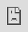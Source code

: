 ```yaml
---
layout: post
title:  "54 Small Business Ideas for Anyone Who Wants to Run Their Own Business"
date:   2021-10-23 11:02:58 +0200
categories: jekyll update
image: /images/posts/small-business-ideas.jpg
---
```


Airbnb Co-founder, Brian Chesky, said, "If we tried to think of a good idea, we wouldn’t have been able to think of a good idea. You just have to find the solution for a problem in your own life."

If you’re like Brian and you’ve already thought about a solution for a problem you encounter in your life — or you’re on the path to doing so — then starting a small business may be in your future. It may also be for you if you dream of clocking out of your nine-to-five job for the last time and becoming your own boss.

But while you might feel ready for a new venture and passionate about your idea, you might be looking for some direction.

Best Small Business Ideas
=======
Handyman
-----------
<img alt="Handyman website homepage picturing four images of handymen helping clients with tasks " src="https://blog.hubspot.com/hs-fs/hubfs/Google%20Drive%20Integration/53%20Small%20Business%20Ideas%20for%20Anyone%20Who%20Wants%20to%20Run%20Their%20Own%20Business-Mar-12-2021-12-15-26-38-AM.png?width=650&amp;name=53%20Small%20Business%20Ideas%20for%20Anyone%20Who%20Wants%20to%20Run%20Their%20Own%20Business-Mar-12-2021-12-15-26-38-AM.png" title="" width="650" style="margin-left: auto; margin-right: auto; display: block; width: 650px;" srcset="https://blog.hubspot.com/hs-fs/hubfs/Google%20Drive%20Integration/53%20Small%20Business%20Ideas%20for%20Anyone%20Who%20Wants%20to%20Run%20Their%20Own%20Business-Mar-12-2021-12-15-26-38-AM.png?width=325&amp;name=53%20Small%20Business%20Ideas%20for%20Anyone%20Who%20Wants%20to%20Run%20Their%20Own%20Business-Mar-12-2021-12-15-26-38-AM.png 325w, https://blog.hubspot.com/hs-fs/hubfs/Google%20Drive%20Integration/53%20Small%20Business%20Ideas%20for%20Anyone%20Who%20Wants%20to%20Run%20Their%20Own%20Business-Mar-12-2021-12-15-26-38-AM.png?width=650&amp;name=53%20Small%20Business%20Ideas%20for%20Anyone%20Who%20Wants%20to%20Run%20Their%20Own%20Business-Mar-12-2021-12-15-26-38-AM.png 650w, https://blog.hubspot.com/hs-fs/hubfs/Google%20Drive%20Integration/53%20Small%20Business%20Ideas%20for%20Anyone%20Who%20Wants%20to%20Run%20Their%20Own%20Business-Mar-12-2021-12-15-26-38-AM.png?width=975&amp;name=53%20Small%20Business%20Ideas%20for%20Anyone%20Who%20Wants%20to%20Run%20Their%20Own%20Business-Mar-12-2021-12-15-26-38-AM.png 975w, https://blog.hubspot.com/hs-fs/hubfs/Google%20Drive%20Integration/53%20Small%20Business%20Ideas%20for%20Anyone%20Who%20Wants%20to%20Run%20Their%20Own%20Business-Mar-12-2021-12-15-26-38-AM.png?width=1300&amp;name=53%20Small%20Business%20Ideas%20for%20Anyone%20Who%20Wants%20to%20Run%20Their%20Own%20Business-Mar-12-2021-12-15-26-38-AM.png 1300w, https://blog.hubspot.com/hs-fs/hubfs/Google%20Drive%20Integration/53%20Small%20Business%20Ideas%20for%20Anyone%20Who%20Wants%20to%20Run%20Their%20Own%20Business-Mar-12-2021-12-15-26-38-AM.png?width=1625&amp;name=53%20Small%20Business%20Ideas%20for%20Anyone%20Who%20Wants%20to%20Run%20Their%20Own%20Business-Mar-12-2021-12-15-26-38-AM.png 1625w, https://blog.hubspot.com/hs-fs/hubfs/Google%20Drive%20Integration/53%20Small%20Business%20Ideas%20for%20Anyone%20Who%20Wants%20to%20Run%20Their%20Own%20Business-Mar-12-2021-12-15-26-38-AM.png?width=1950&amp;name=53%20Small%20Business%20Ideas%20for%20Anyone%20Who%20Wants%20to%20Run%20Their%20Own%20Business-Mar-12-2021-12-15-26-38-AM.png 1950w" sizes="(max-width: 650px) 100vw, 650px">
Are you always fixing things around the house? Often on-call when friends need small projects completed? Create a website, conduct a competitive analysis to determine what your time and expertise are worth, and turn to the friends you’ve helped before for referrals.

Woodworker
-----------
Similarly, if you have a passion for crafting beautiful furniture or other home goods out of wood, that could be a small business niche for you. Get started by listing a few of your pieces on sites like Etsy. Once you build a following, consider starting a website, accepting custom orders, or expanding to refinishing work and upholstery.

Online Dating Consultant
-----------
Dating consultants usually charge for their time. They help people create successful online dating profiles, source possible matches from outside the typical online channels, and offer a level of personalization that a site like Tinder can’t. Think you’ve got a knack for the match? This might be the business for you.

Sewing and Alteration Specialist
-----------
<img alt="Small business sewing and alteration specialist measuring a person's chest for a suit" src="https://blog.hubspot.com/hs-fs/hubfs/Google%20Drive%20Integration/53%20Small%20Business%20Ideas%20for%20Anyone%20Who%20Wants%20to%20Run%20Their%20Own%20Business-3.png?width=650&amp;name=53%20Small%20Business%20Ideas%20for%20Anyone%20Who%20Wants%20to%20Run%20Their%20Own%20Business-3.png" title="" width="650" style="margin-left: auto; margin-right: auto; display: block; width: 650px;" srcset="https://blog.hubspot.com/hs-fs/hubfs/Google%20Drive%20Integration/53%20Small%20Business%20Ideas%20for%20Anyone%20Who%20Wants%20to%20Run%20Their%20Own%20Business-3.png?width=325&amp;name=53%20Small%20Business%20Ideas%20for%20Anyone%20Who%20Wants%20to%20Run%20Their%20Own%20Business-3.png 325w, https://blog.hubspot.com/hs-fs/hubfs/Google%20Drive%20Integration/53%20Small%20Business%20Ideas%20for%20Anyone%20Who%20Wants%20to%20Run%20Their%20Own%20Business-3.png?width=650&amp;name=53%20Small%20Business%20Ideas%20for%20Anyone%20Who%20Wants%20to%20Run%20Their%20Own%20Business-3.png 650w, https://blog.hubspot.com/hs-fs/hubfs/Google%20Drive%20Integration/53%20Small%20Business%20Ideas%20for%20Anyone%20Who%20Wants%20to%20Run%20Their%20Own%20Business-3.png?width=975&amp;name=53%20Small%20Business%20Ideas%20for%20Anyone%20Who%20Wants%20to%20Run%20Their%20Own%20Business-3.png 975w, https://blog.hubspot.com/hs-fs/hubfs/Google%20Drive%20Integration/53%20Small%20Business%20Ideas%20for%20Anyone%20Who%20Wants%20to%20Run%20Their%20Own%20Business-3.png?width=1300&amp;name=53%20Small%20Business%20Ideas%20for%20Anyone%20Who%20Wants%20to%20Run%20Their%20Own%20Business-3.png 1300w, https://blog.hubspot.com/hs-fs/hubfs/Google%20Drive%20Integration/53%20Small%20Business%20Ideas%20for%20Anyone%20Who%20Wants%20to%20Run%20Their%20Own%20Business-3.png?width=1625&amp;name=53%20Small%20Business%20Ideas%20for%20Anyone%20Who%20Wants%20to%20Run%20Their%20Own%20Business-3.png 1625w, https://blog.hubspot.com/hs-fs/hubfs/Google%20Drive%20Integration/53%20Small%20Business%20Ideas%20for%20Anyone%20Who%20Wants%20to%20Run%20Their%20Own%20Business-3.png?width=1950&amp;name=53%20Small%20Business%20Ideas%20for%20Anyone%20Who%20Wants%20to%20Run%20Their%20Own%20Business-3.png 1950w" sizes="(max-width: 650px) 100vw, 650px">
People will always need clothing hemmed and buttons mended — and you could be the person to do it. If you love sewing, start by offering simple services like those mentioned above and expand your repertoire to dressmaking and design as you build a customer base and demand.

Freelance Developer
-----------
From building websites for other small businesses to providing technical support for certain projects, quality web development is in high demand right now. As a web developer, you'll naturally have a technical skill set. Distill your knowledge and expertise so customers who don't have your experience are able to understand what it is you'll be helping them achieve.

To help with this, test your messaging on friends and family who don’t have a firm understanding of the work you do. If they’re able to summarize what you do, your messaging is likely effective among people outside of your industry.

Personal Trainer
-----------
Offer in-home consultations, personalized nutrition and exercise regimens, and community boot camps to get the word out. Don’t forget to populate an Instagram feed with inspirational quotes, free exercise videos, and yummy snack ideas as well — it’s a common way for fitness gurus to build their brands in our digital world.

If you choose to go this route, it’s OK to start small at first, then scale up. For instance, MOURfit is a personal training business in Indianapolis that started in a shared gym, then grew to a private gym that offers group fitness, personal training, and nutrition services.

Freelance Graphic Designer
-----------
Set your own hours, choose your projects, and build a portfolio and business you’re proud of. From website design to blog graphics and more, many companies seek out experienced graphic designers for support on a variety of projects.

If you’re just starting out with graphic design, try these eight tips and tricks that are ideal for beginners. If you’re more experienced but need to build your portfolio to attract clients, these prompts will get your creativity flowing in no time.

Life/ Career Coach
-----------
If you have experience navigating career, personal, and social transitions successfully, put it to good use as a life or career coach. Many of us are looking for guidance in our careers — and finding someone with the time to mentor us can be tough.

Life/ career coaches don’t come cheap, but they are able to offer clients the intense and hands-on training and advice they need to make serious moves in their personal and professional lives. After all, everyone needs some uplifting advice from time to time.

<img alt="Career Coach Nariah Broadus" src="https://blog.hubspot.com/hs-fs/hubfs/Google%20Drive%20Integration/53%20Small%20Business%20Ideas%20for%20Anyone%20Who%20Wants%20to%20Run%20Their%20Own%20Business.jpeg?width=650&amp;name=53%20Small%20Business%20Ideas%20for%20Anyone%20Who%20Wants%20to%20Run%20Their%20Own%20Business.jpeg" title="" width="650" style="margin-left: auto; margin-right: auto; display: block; width: 650px;" srcset="https://blog.hubspot.com/hs-fs/hubfs/Google%20Drive%20Integration/53%20Small%20Business%20Ideas%20for%20Anyone%20Who%20Wants%20to%20Run%20Their%20Own%20Business.jpeg?width=325&amp;name=53%20Small%20Business%20Ideas%20for%20Anyone%20Who%20Wants%20to%20Run%20Their%20Own%20Business.jpeg 325w, https://blog.hubspot.com/hs-fs/hubfs/Google%20Drive%20Integration/53%20Small%20Business%20Ideas%20for%20Anyone%20Who%20Wants%20to%20Run%20Their%20Own%20Business.jpeg?width=650&amp;name=53%20Small%20Business%20Ideas%20for%20Anyone%20Who%20Wants%20to%20Run%20Their%20Own%20Business.jpeg 650w, https://blog.hubspot.com/hs-fs/hubfs/Google%20Drive%20Integration/53%20Small%20Business%20Ideas%20for%20Anyone%20Who%20Wants%20to%20Run%20Their%20Own%20Business.jpeg?width=975&amp;name=53%20Small%20Business%20Ideas%20for%20Anyone%20Who%20Wants%20to%20Run%20Their%20Own%20Business.jpeg 975w, https://blog.hubspot.com/hs-fs/hubfs/Google%20Drive%20Integration/53%20Small%20Business%20Ideas%20for%20Anyone%20Who%20Wants%20to%20Run%20Their%20Own%20Business.jpeg?width=1300&amp;name=53%20Small%20Business%20Ideas%20for%20Anyone%20Who%20Wants%20to%20Run%20Their%20Own%20Business.jpeg 1300w, https://blog.hubspot.com/hs-fs/hubfs/Google%20Drive%20Integration/53%20Small%20Business%20Ideas%20for%20Anyone%20Who%20Wants%20to%20Run%20Their%20Own%20Business.jpeg?width=1625&amp;name=53%20Small%20Business%20Ideas%20for%20Anyone%20Who%20Wants%20to%20Run%20Their%20Own%20Business.jpeg 1625w, https://blog.hubspot.com/hs-fs/hubfs/Google%20Drive%20Integration/53%20Small%20Business%20Ideas%20for%20Anyone%20Who%20Wants%20to%20Run%20Their%20Own%20Business.jpeg?width=1950&amp;name=53%20Small%20Business%20Ideas%20for%20Anyone%20Who%20Wants%20to%20Run%20Their%20Own%20Business.jpeg 1950w" sizes="(max-width: 650px) 100vw, 650px">

Looking for inspiration? Nariah Broadus has dedicated more than 20 years to helping people create better working environments and navigate change successfully as a career and leadership coach. Check out her story for more inspiration to get started with this small business idea.

Resume Writer
-----------
Creating a resume, cover letter, and — when necessary — portfolio for a new job can be tough and time consuming. That’s why many people hire help. Assist clients with tailored resumes, beautifully edited cover letters, and carefully-crafted portfolios that make it impossible for employers to ignore.

Freelance Writer
-----------
If you have writing skills, there’s someone out there willing to pay you for them. Write blog posts, magazine articles, and website copy galore — just make sure you have a body of work built up to share with potential clients. Even if you create a few sample pieces to have on hand, they’ll help exhibit your work and attract new business.

Translator
-----------
Speak a foreign language? Start a translation service. Consider specializing in a specific genre of translation, like medical or financial translation, as you might be able to fill a niche need in your community.

Garden Designer
-----------
Many people have the willingness to do the dirty work in their backyards, but few have the know-how to complete the first part of this process — designing and planning the backyard space. Draw up the designs for your clients’ outdoor spaces and let them do the actual digging.

Ecommerce Store Owner
-----------
Do you create, collect, or curate anything special? Consider starting an ecommerce store and turning your hobby into a full-time job. Whether you need somewhere to sell all that pottery you’ve been making, or an excuse to search for the sports memorabilia you love tracking down, an ecommerce store can make it financially viable for you to pursue your passion.

Landscaper
-----------
Mowing, tree-trimming, and seasonal decor are all neighborhood needs. If you have or can acquire the equipment, a landscaping business can be a lucrative affair.

Videographer
-----------
Video production requires you to have invested in the equipment up front which can be quite expensive. But that’s also what makes your services so valuable. Make sure you have a reel of your work to share or create a website with several selections of your work available for interested viewers.

To learn more about the art of videography, check out The Ultimate Guide to Video Marketing.

Photographer
-----------
Start by conducting photo shoots for your family and friends. As you build a body of work, ask for referrals and reviews. Photography businesses often grow by word of mouth, so create a Facebook page where you can tag recent clients. Videos that you tag those clients in will show up in their friends’ newsfeeds where they can view your work. You can also ask them to leave reviews on your Facebook business page.

<iframe width="200" height="113" src="https://www.youtube.com/embed/i17KKweMtvQ?feature=oembed" frameborder="0" allow="accelerometer; autoplay; clipboard-write; encrypted-media; gyroscope; picture-in-picture" allowfullscreen="" style="position: absolute; top: 0px; left: 0px; width: 100%; height: 100%; border: none;" xml="lang" data-mce-src="https://www.youtube.com/embed/i17KKweMtvQ?feature=oembed" data-mce-style="position: absolute; top: 0px; left: 0px; width: 100%; height: 100%; border: none;"></iframe>

If you’re not sure where to start with freelance photography, take a look at Erica Clayton’s journey into the business. Her advice? Give yourself a firm deadline to turn a profit.

Travel Planner
-----------
The time of the travel agent might be passing, but people are still looking for those with a knack for more nontraditional travel coordination. If you always plan the perfect vacations complete with beautiful hotels, the ideal location, and a bevy of delicious restaurants lined up for every evening, consider advertising your services as a more modern approach to travel planning.

Car-detailing Specialist
-----------
The devil is in the details and you can be too. Car-detailing services that travel to the client are convenient for busy people who can’t find the time to run through the car wash. With this business, your clients only have to pay and the service will be done for them before they know it. Just make sure you have the flexibility, transportation, and equipment to take your business on the road.

Home Inspector
-----------
Working as a home inspector requires a certification and a great deal of expertise, but it can offer a flexible work schedule and stable income. Confirm the licensing requirements in your state before getting started with this type of small business. You’ll want to make sure you’re providing the best service to your clients by having all of your credentials in order.

House Cleaner
-----------
With a low barrier to entry, house cleaning can be a great way to start doing what you love — soon. Consider advertising to homes in your neighborhood and get more bang for your buck by earning a few small businesses as clients as well. They’ll usually bring in a higher paycheck for a similar amount of work.

Need some inspiration? This small business cleaning service grew virtually overnight on Instagram after their content went viral during the pandemic.

<img alt="Go Clean Co Instagram profile" src="https://blog.hubspot.com/hs-fs/hubfs/Google%20Drive%20Integration/53%20Small%20Business%20Ideas%20for%20Anyone%20Who%20Wants%20to%20Run%20Their%20Own%20Business.png?width=650&amp;name=53%20Small%20Business%20Ideas%20for%20Anyone%20Who%20Wants%20to%20Run%20Their%20Own%20Business.png" title="" width="650" style="width: 650px; margin-left: auto; margin-right: auto; display: block;" srcset="https://blog.hubspot.com/hs-fs/hubfs/Google%20Drive%20Integration/53%20Small%20Business%20Ideas%20for%20Anyone%20Who%20Wants%20to%20Run%20Their%20Own%20Business.png?width=325&amp;name=53%20Small%20Business%20Ideas%20for%20Anyone%20Who%20Wants%20to%20Run%20Their%20Own%20Business.png 325w, https://blog.hubspot.com/hs-fs/hubfs/Google%20Drive%20Integration/53%20Small%20Business%20Ideas%20for%20Anyone%20Who%20Wants%20to%20Run%20Their%20Own%20Business.png?width=650&amp;name=53%20Small%20Business%20Ideas%20for%20Anyone%20Who%20Wants%20to%20Run%20Their%20Own%20Business.png 650w, https://blog.hubspot.com/hs-fs/hubfs/Google%20Drive%20Integration/53%20Small%20Business%20Ideas%20for%20Anyone%20Who%20Wants%20to%20Run%20Their%20Own%20Business.png?width=975&amp;name=53%20Small%20Business%20Ideas%20for%20Anyone%20Who%20Wants%20to%20Run%20Their%20Own%20Business.png 975w, https://blog.hubspot.com/hs-fs/hubfs/Google%20Drive%20Integration/53%20Small%20Business%20Ideas%20for%20Anyone%20Who%20Wants%20to%20Run%20Their%20Own%20Business.png?width=1300&amp;name=53%20Small%20Business%20Ideas%20for%20Anyone%20Who%20Wants%20to%20Run%20Their%20Own%20Business.png 1300w, https://blog.hubspot.com/hs-fs/hubfs/Google%20Drive%20Integration/53%20Small%20Business%20Ideas%20for%20Anyone%20Who%20Wants%20to%20Run%20Their%20Own%20Business.png?width=1625&amp;name=53%20Small%20Business%20Ideas%20for%20Anyone%20Who%20Wants%20to%20Run%20Their%20Own%20Business.png 1625w, https://blog.hubspot.com/hs-fs/hubfs/Google%20Drive%20Integration/53%20Small%20Business%20Ideas%20for%20Anyone%20Who%20Wants%20to%20Run%20Their%20Own%20Business.png?width=1950&amp;name=53%20Small%20Business%20Ideas%20for%20Anyone%20Who%20Wants%20to%20Run%20Their%20Own%20Business.png 1950w" sizes="(max-width: 650px) 100vw, 650px">

Personal Chef
-----------
We all love to eat, but few of us have the time or energy to cook healthy, delicious meals. Advertise your services to local families and businesses alike. To save on start-up costs, consider scheduling certain groups of clients together — say, vegetarians — so you can cook larger quantities of the same dish.

<img alt="Four images with different food dishes including pasta, ceviche, and beef" src="https://blog.hubspot.com/hs-fs/hubfs/Google%20Drive%20Integration/53%20Small%20Business%20Ideas%20for%20Anyone%20Who%20Wants%20to%20Run%20Their%20Own%20Business-1.png?width=650&amp;name=53%20Small%20Business%20Ideas%20for%20Anyone%20Who%20Wants%20to%20Run%20Their%20Own%20Business-1.png" title="" width="650" style="margin-left: auto; margin-right: auto; display: block; width: 650px;" srcset="https://blog.hubspot.com/hs-fs/hubfs/Google%20Drive%20Integration/53%20Small%20Business%20Ideas%20for%20Anyone%20Who%20Wants%20to%20Run%20Their%20Own%20Business-1.png?width=325&amp;name=53%20Small%20Business%20Ideas%20for%20Anyone%20Who%20Wants%20to%20Run%20Their%20Own%20Business-1.png 325w, https://blog.hubspot.com/hs-fs/hubfs/Google%20Drive%20Integration/53%20Small%20Business%20Ideas%20for%20Anyone%20Who%20Wants%20to%20Run%20Their%20Own%20Business-1.png?width=650&amp;name=53%20Small%20Business%20Ideas%20for%20Anyone%20Who%20Wants%20to%20Run%20Their%20Own%20Business-1.png 650w, https://blog.hubspot.com/hs-fs/hubfs/Google%20Drive%20Integration/53%20Small%20Business%20Ideas%20for%20Anyone%20Who%20Wants%20to%20Run%20Their%20Own%20Business-1.png?width=975&amp;name=53%20Small%20Business%20Ideas%20for%20Anyone%20Who%20Wants%20to%20Run%20Their%20Own%20Business-1.png 975w, https://blog.hubspot.com/hs-fs/hubfs/Google%20Drive%20Integration/53%20Small%20Business%20Ideas%20for%20Anyone%20Who%20Wants%20to%20Run%20Their%20Own%20Business-1.png?width=1300&amp;name=53%20Small%20Business%20Ideas%20for%20Anyone%20Who%20Wants%20to%20Run%20Their%20Own%20Business-1.png 1300w, https://blog.hubspot.com/hs-fs/hubfs/Google%20Drive%20Integration/53%20Small%20Business%20Ideas%20for%20Anyone%20Who%20Wants%20to%20Run%20Their%20Own%20Business-1.png?width=1625&amp;name=53%20Small%20Business%20Ideas%20for%20Anyone%20Who%20Wants%20to%20Run%20Their%20Own%20Business-1.png 1625w, https://blog.hubspot.com/hs-fs/hubfs/Google%20Drive%20Integration/53%20Small%20Business%20Ideas%20for%20Anyone%20Who%20Wants%20to%20Run%20Their%20Own%20Business-1.png?width=1950&amp;name=53%20Small%20Business%20Ideas%20for%20Anyone%20Who%20Wants%20to%20Run%20Their%20Own%20Business-1.png 1950w" sizes="(max-width: 650px) 100vw, 650px">

Chef Paul’s mouth-watering dishes are available to clients across the country. His clientele niche consists of athletes, corporate businesses, and local gyms.

Property Manager
-----------
Many people maintain properties they don’t live in — often based in different cities or states. As a property manager, you can help a property owner ensure their home is being well taken care of, handle small fixes as they arise, and serve as a liaison to renters.

Packing Services Facilitator
-----------
Moving is always a pain, and many people hire the entire packing process out. Want to have a steady stream of clients? Partner with a local moving service who will refer new clients to you.

Massage Therapist
-----------
Soothe aching muscles and promote peace for your clients as a massage therapist. Look into training and certification courses in your city and state and invest in a portable bed to take on client visits.

Crafter
-----------
Creating novelties by hand is a fun and unique way to start a small business. Whether you make jewelry, knitted comfort items, or even custom wigs, there’s probably a market for your products. Tap into your audience with creative marketing on social media and search engine optimize your website for the unique products you make.

Bed and Breakfast Owner
-----------
This is another business venture that will require you to research the correct licensure from your state, but it will be well worth it to see your dreams come true. Consider what guests will be traveling to your area and create special packages and themed stays that coincide with their interests in your locale.

Interior Designer
-----------
Similar to landscape design — there are many people who have the ability to buy the furniture and home decor they need to fill their rooms, but few who know where to start. It might take some time to build a portfolio but documenting your projects and sharing them online can build a fanbase beyond your wildest dreams.

<img alt="Sandra Cavallo's instagram profile featuring her interior design work" src="https://blog.hubspot.com/hs-fs/hubfs/Google%20Drive%20Integration/53%20Small%20Business%20Ideas%20for%20Anyone%20Who%20Wants%20to%20Run%20Their%20Own%20Business-2.png?width=650&amp;name=53%20Small%20Business%20Ideas%20for%20Anyone%20Who%20Wants%20to%20Run%20Their%20Own%20Business-2.png" title="" width="650" loading="lazy" style="margin-left: auto; margin-right: auto; display: block; width: 650px;" srcset="https://blog.hubspot.com/hs-fs/hubfs/Google%20Drive%20Integration/53%20Small%20Business%20Ideas%20for%20Anyone%20Who%20Wants%20to%20Run%20Their%20Own%20Business-2.png?width=325&amp;name=53%20Small%20Business%20Ideas%20for%20Anyone%20Who%20Wants%20to%20Run%20Their%20Own%20Business-2.png 325w, https://blog.hubspot.com/hs-fs/hubfs/Google%20Drive%20Integration/53%20Small%20Business%20Ideas%20for%20Anyone%20Who%20Wants%20to%20Run%20Their%20Own%20Business-2.png?width=650&amp;name=53%20Small%20Business%20Ideas%20for%20Anyone%20Who%20Wants%20to%20Run%20Their%20Own%20Business-2.png 650w, https://blog.hubspot.com/hs-fs/hubfs/Google%20Drive%20Integration/53%20Small%20Business%20Ideas%20for%20Anyone%20Who%20Wants%20to%20Run%20Their%20Own%20Business-2.png?width=975&amp;name=53%20Small%20Business%20Ideas%20for%20Anyone%20Who%20Wants%20to%20Run%20Their%20Own%20Business-2.png 975w, https://blog.hubspot.com/hs-fs/hubfs/Google%20Drive%20Integration/53%20Small%20Business%20Ideas%20for%20Anyone%20Who%20Wants%20to%20Run%20Their%20Own%20Business-2.png?width=1300&amp;name=53%20Small%20Business%20Ideas%20for%20Anyone%20Who%20Wants%20to%20Run%20Their%20Own%20Business-2.png 1300w, https://blog.hubspot.com/hs-fs/hubfs/Google%20Drive%20Integration/53%20Small%20Business%20Ideas%20for%20Anyone%20Who%20Wants%20to%20Run%20Their%20Own%20Business-2.png?width=1625&amp;name=53%20Small%20Business%20Ideas%20for%20Anyone%20Who%20Wants%20to%20Run%20Their%20Own%20Business-2.png 1625w, https://blog.hubspot.com/hs-fs/hubfs/Google%20Drive%20Integration/53%20Small%20Business%20Ideas%20for%20Anyone%20Who%20Wants%20to%20Run%20Their%20Own%20Business-2.png?width=1950&amp;name=53%20Small%20Business%20Ideas%20for%20Anyone%20Who%20Wants%20to%20Run%20Their%20Own%20Business-2.png 1950w" sizes="(max-width: 650px) 100vw, 650px">

Need inspiration? Check out Sandra Cavallo’s interior design Instagram account.

Nonprofit Owner
-----------
If you dream of devoting your life to a cause you believe in, it might be time to start a nonprofit. You’ll need to incorporate your business and file for 501(c)(3) tax-exempt status — and then you’ll be required to meet ongoing standards of compliance, but the payoff is making a meaningful impact on a cause you believe in.

Tour Guide
-----------
Love the local history of your city or state? Consider becoming a tour guide. Sure, you’ll need to conduct plenty of research to be able to do the job well, but that’s half the fun. Set yourself apart by offering tours that speak to a specific niche of your community’s history.

Some tour guides, like the ones at Freedom Trail in Boston, offer historical walking tours of their town’s most haunted spots while others curate guided foodie tours for guests to get a true taste of the city.

Tutor
-----------
Whether you’re a math whiz, piano master, or Shakespeare aficionado, there’s someone out there who needs a little help in your area of expertise and is willing to pay for it. Advertise your services through local schools, community colleges, community centers, and even social media to get the word out and build a customer base.

Consultant
-----------
If you have significant experience in or knowledge of a specific subject, consider becoming a consultant. Perhaps you’re an expert at hiring practices, have a knack for SEO, or have led multiple sales teams to six-figure success. Identify your expertise and market yourself as a consultant and charge the going rate.

Clothing Boutique Owner
-----------
If you dream of building your own fashion empire, why not start with a local boutique? Build buzz with impressive window displays, inspiring social media accounts, and heavy community involvement.

Event Planner
-----------
You might choose to specialize in a specific type of event — like weddings or company meetings — or set yourself up as an event planner of all trades. If you’re highly organized, are detail-oriented, and have experience planning large events, it might be time others benefit from your skills.

Specialty Food Store Owner
-----------
<img alt="American Provisions website featuring images of their novelty items and their small business location" src="https://blog.hubspot.com/hs-fs/hubfs/Google%20Drive%20Integration/53%20Small%20Business%20Ideas%20for%20Anyone%20Who%20Wants%20to%20Run%20Their%20Own%20Business-4.png?width=650&amp;name=53%20Small%20Business%20Ideas%20for%20Anyone%20Who%20Wants%20to%20Run%20Their%20Own%20Business-4.png" title="" width="650" style="margin-left: auto; margin-right: auto; display: block; width: 650px;" srcset="https://blog.hubspot.com/hs-fs/hubfs/Google%20Drive%20Integration/53%20Small%20Business%20Ideas%20for%20Anyone%20Who%20Wants%20to%20Run%20Their%20Own%20Business-4.png?width=325&amp;name=53%20Small%20Business%20Ideas%20for%20Anyone%20Who%20Wants%20to%20Run%20Their%20Own%20Business-4.png 325w, https://blog.hubspot.com/hs-fs/hubfs/Google%20Drive%20Integration/53%20Small%20Business%20Ideas%20for%20Anyone%20Who%20Wants%20to%20Run%20Their%20Own%20Business-4.png?width=650&amp;name=53%20Small%20Business%20Ideas%20for%20Anyone%20Who%20Wants%20to%20Run%20Their%20Own%20Business-4.png 650w, https://blog.hubspot.com/hs-fs/hubfs/Google%20Drive%20Integration/53%20Small%20Business%20Ideas%20for%20Anyone%20Who%20Wants%20to%20Run%20Their%20Own%20Business-4.png?width=975&amp;name=53%20Small%20Business%20Ideas%20for%20Anyone%20Who%20Wants%20to%20Run%20Their%20Own%20Business-4.png 975w, https://blog.hubspot.com/hs-fs/hubfs/Google%20Drive%20Integration/53%20Small%20Business%20Ideas%20for%20Anyone%20Who%20Wants%20to%20Run%20Their%20Own%20Business-4.png?width=1300&amp;name=53%20Small%20Business%20Ideas%20for%20Anyone%20Who%20Wants%20to%20Run%20Their%20Own%20Business-4.png 1300w, https://blog.hubspot.com/hs-fs/hubfs/Google%20Drive%20Integration/53%20Small%20Business%20Ideas%20for%20Anyone%20Who%20Wants%20to%20Run%20Their%20Own%20Business-4.png?width=1625&amp;name=53%20Small%20Business%20Ideas%20for%20Anyone%20Who%20Wants%20to%20Run%20Their%20Own%20Business-4.png 1625w, https://blog.hubspot.com/hs-fs/hubfs/Google%20Drive%20Integration/53%20Small%20Business%20Ideas%20for%20Anyone%20Who%20Wants%20to%20Run%20Their%20Own%20Business-4.png?width=1950&amp;name=53%20Small%20Business%20Ideas%20for%20Anyone%20Who%20Wants%20to%20Run%20Their%20Own%20Business-4.png 1950w" sizes="(max-width: 650px) 100vw, 650px">

Gourmet foods, cheeses, sake, wine — you name a food, there’s a specialty food store out there for it. Put your passion for exotic olive oils to good use and open a store like American Provisions where you offer the kind of expertise and selection your audience couldn’t dream of getting from their local grocer.

Personal Assistant
-----------
Again, if you’re an organized, highly-detailed person, the life of a personal assistant might be for you. Don’t want to be tied to one office or person all day, every day? Consider becoming a virtual assistant, which allows you a more flexible work environment.

Food Truck Owner
-----------
Always dreamt of owning a restaurant but not quite ready to take the plunge? Test out your concepts with a food truck. It’s a great way to become familiar with food and restaurant licensing in your state, see what people like and don’t like, and build a ravenous following before ever opening or investing in a brick-and-mortar location.

Taco Nganas, a taco truck in Memphis, TN, started with one food truck and expanded to three, building a loyal customer base along the way.

Consignment Shop Owner
-----------
If you have an eye for style but don’t want to invest in the inventory of a brand-new boutique, consider going consignment. It will allow you to curate a collection of clothing that matches your goals and aesthetic, without the overhead of a boutique selling entirely new garments.

Caterer
-----------
If that personal chef gig is too restrictive for your schedule, consider catering instead. Pick your projects, work fewer but larger events, and hone in on your time management skills.

Gym owner
-----------
Kickboxing gyms, yoga studios, CrossFit, oh my! Turn your passion for fitness into a community for others by creating your own gym — start one from the ground up, become an affiliate, or open a franchise location.

Daycare Owner
-----------
Childcare continues to be in high demand. While nannies and nanny shares are popular right now, a good daycare is hard to find. Fill a need in your neighborhood by opening your own. And, as always, make sure you’re complying with your city and state’s zoning, licensure, insurance, and inspection requirements.

Boutique Agency Owner
-----------
What’s your specialty? Whether it’s marketing, social media, or PR, it might be time to start your own agency. Many other small businesses need this type of help but don’t have the resources or volume to necessitate a full-time position.

Consider building a small team and learn from other entrepreneurs who’ve successfully started their own agencies, like Duane Brown of Take Some Risk.

Coffee Shop Owner
-----------
Turn your caffeine addiction into something a little more lucrative. Opening a franchise or buying an existing shop are lower-risk entry points to the coffee game but they usually require a little more cash up front. Starting a shop from scratch requires a little more planning and a lot more work — but it also maximizes your earning potential in the future.

Moving Company
-----------
A truck, moving equipment, manpower, and the correct permits and insurance are the building blocks of starting your own moving company. Before you buy your first fleet of trucks, however, start small with a moving van and keep your costs low.

Still sound like too much of an initial investment? Consider offering packing services only, which have a much lower financial barrier to entry.

<img alt="International moving specialists website featuring a button to get a quote on an international move" src="https://blog.hubspot.com/hs-fs/hubfs/Google%20Drive%20Integration/53%20Small%20Business%20Ideas%20for%20Anyone%20Who%20Wants%20to%20Run%20Their%20Own%20Business-Mar-12-2021-12-15-26-75-AM.png?width=650&amp;name=53%20Small%20Business%20Ideas%20for%20Anyone%20Who%20Wants%20to%20Run%20Their%20Own%20Business-Mar-12-2021-12-15-26-75-AM.png" title="" width="650" style="margin-left: auto; margin-right: auto; display: block; width: 650px;" srcset="https://blog.hubspot.com/hs-fs/hubfs/Google%20Drive%20Integration/53%20Small%20Business%20Ideas%20for%20Anyone%20Who%20Wants%20to%20Run%20Their%20Own%20Business-Mar-12-2021-12-15-26-75-AM.png?width=325&amp;name=53%20Small%20Business%20Ideas%20for%20Anyone%20Who%20Wants%20to%20Run%20Their%20Own%20Business-Mar-12-2021-12-15-26-75-AM.png 325w, https://blog.hubspot.com/hs-fs/hubfs/Google%20Drive%20Integration/53%20Small%20Business%20Ideas%20for%20Anyone%20Who%20Wants%20to%20Run%20Their%20Own%20Business-Mar-12-2021-12-15-26-75-AM.png?width=650&amp;name=53%20Small%20Business%20Ideas%20for%20Anyone%20Who%20Wants%20to%20Run%20Their%20Own%20Business-Mar-12-2021-12-15-26-75-AM.png 650w, https://blog.hubspot.com/hs-fs/hubfs/Google%20Drive%20Integration/53%20Small%20Business%20Ideas%20for%20Anyone%20Who%20Wants%20to%20Run%20Their%20Own%20Business-Mar-12-2021-12-15-26-75-AM.png?width=975&amp;name=53%20Small%20Business%20Ideas%20for%20Anyone%20Who%20Wants%20to%20Run%20Their%20Own%20Business-Mar-12-2021-12-15-26-75-AM.png 975w, https://blog.hubspot.com/hs-fs/hubfs/Google%20Drive%20Integration/53%20Small%20Business%20Ideas%20for%20Anyone%20Who%20Wants%20to%20Run%20Their%20Own%20Business-Mar-12-2021-12-15-26-75-AM.png?width=1300&amp;name=53%20Small%20Business%20Ideas%20for%20Anyone%20Who%20Wants%20to%20Run%20Their%20Own%20Business-Mar-12-2021-12-15-26-75-AM.png 1300w, https://blog.hubspot.com/hs-fs/hubfs/Google%20Drive%20Integration/53%20Small%20Business%20Ideas%20for%20Anyone%20Who%20Wants%20to%20Run%20Their%20Own%20Business-Mar-12-2021-12-15-26-75-AM.png?width=1625&amp;name=53%20Small%20Business%20Ideas%20for%20Anyone%20Who%20Wants%20to%20Run%20Their%20Own%20Business-Mar-12-2021-12-15-26-75-AM.png 1625w, https://blog.hubspot.com/hs-fs/hubfs/Google%20Drive%20Integration/53%20Small%20Business%20Ideas%20for%20Anyone%20Who%20Wants%20to%20Run%20Their%20Own%20Business-Mar-12-2021-12-15-26-75-AM.png?width=1950&amp;name=53%20Small%20Business%20Ideas%20for%20Anyone%20Who%20Wants%20to%20Run%20Their%20Own%20Business-Mar-12-2021-12-15-26-75-AM.png 1950w" sizes="(max-width: 650px) 100vw, 650px">

You could even take a niche approach to the industry as Astro International has by offering international moving services.

Home Staging
-----------
If you have a flare for interior design, a staging service might serve as your creative outlet and professional calling. You can build a portfolio with little initial investment by staging homes using the owner’s existing furnishings and decor. Most stagers eventually build up an inventory of furniture as they become more established and network with area realtors.

Dog Walker, Groomer, or Trainer
-----------
Licensing and insurance will be the two most important factors in opening a dog walking, grooming, or training business, but your canine colleagues will surely make up for the initial red tape. To test the waters before jumping in, consider walking dogs through companies like Rover. Ready to run your own show? Consider a franchise like Dogtopia.

Home Business Ideas
These home business ideas give you a few more business options that are either based at home or online.

Coding
-----------
Frontend, backend, and every type of code in between, this skill requires no in-person interaction with your clients. But one skill you’ll want to carry over from the in-person world for this type of business is active listening. It can be easy to zone out while building a product, but developing a connection with the client is just as important as developing the code for their website.

If you keep the client top of mind when you can’t be around physically, you can ensure that you’re meeting their development needs with your coding work.

Vending Machine Owner
-----------
Since 2015, the growth rate for vending machine businesses has increased 1.4%. Even as social distancing restrictions are still in place, this business can still be lucrative if you choose the right locations. High-traffic is key — places like hospitals, schools, and community centers are smart places to start placing your machines to generate enough revenue to cover cost and turn a profit.

Social Media Manager
-----------
Do you have a knack for social media? As a social media manager, you can use your skills to manage the social media accounts for companies and even individual people. Influencer marketing has become more common and many influencers rely on marketing agencies or employees to help them run their social channels.

Data Entry Clerk
-----------
Many businesses seek data entry clerks to help them enter information into their computer systems and spreadsheets. If you have strong computer and typing skills, this might be the business for you.

Audio or Video Editor
-----------
As of March 2021, there are 1.75 million podcasts available to listeners. For this reason, brands are turning to audio and visual content to connect with consumers. The catch is that many don't have the time to invest in the production of this content, or they don't have the skills to do it. Audio and video editors are in demand when it comes to producing quality content for hungry audiences.

Voiceover Artist
-----------
Speaking of podcasts and videos, many content creators recognize the value and level of professionalism that great voice talent can bring to a project. There are gigs out there for podcast intros/outros, narration for explainer videos, or even voice work for audio books.

Pet Sitter
-----------
Do you have a passion for pets? Consider becoming a pet sitter. While the pet's owners are away on vacation, either host their pet at your home or make visits to their home. Join a pet sitting service like Wag to get started.

Vacation Host
-----------
Have you ever used a home-sharing service instead of a hotel? You could make a living by hosting visitors in your own home or renting out a room. Consider becoming a host with companies like Airbnb.

Is your head buzzing with small business ideas yet? After all that brainstorming, you’ll need a practical plan to get started with your new small business.

Candy Seller
-----------
If you grew up in a close-knit, southern neighborhood, you're familiar with the "Candy Lady" around the neighborhood. This home business can be started by anyone who's trustworthy in the community. Aside from selling the most popular snacks, a candy seller can provide the neighborhood with fresh fruit and produce that may be harder to find if you live in a food desert.